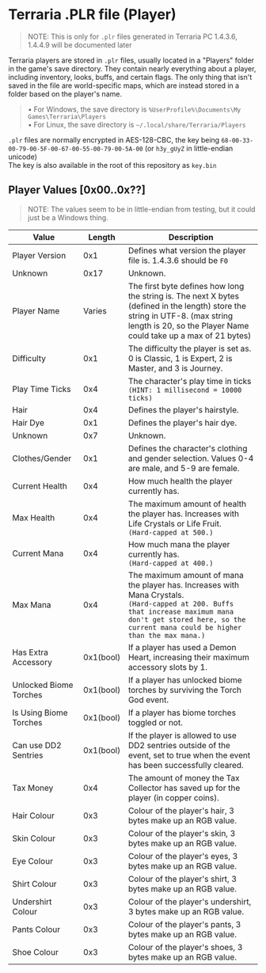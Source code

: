 # Terraria .PLR file (Player)  
> NOTE: This is only for `.plr` files generated in Terraria PC 1.4.3.6, 1.4.4.9 will be documented later  
  
Terraria players are stored in `.plr` files, usually located in a "Players" folder in the game's save directory. They contain nearly everything about a player, including inventory, looks, buffs, and certain flags. The only thing that isn't saved in the file are world-specific maps, which are instead stored in a folder based on the player's name.
> • For Windows, the save directory is `%UserProfile%\Documents\My Games\Terraria\Players`  
> • For Linux, the save directory is `~/.local/share/Terraria/Players`  
  
`.plr` files are normally encrypted in AES-128-CBC, the key being `68-00-33-00-79-00-5F-00-67-00-55-00-79-00-5A-00` (or `h3y_gUyZ` in little-endian unicode)  
The key is also available in the root of this repository as `key.bin`

## Player Values [0x00..0x??]
> NOTE: The values seem to be in little-endian from testing, but it could just be a Windows thing.  
  
| Value | Length | Description |
| ----- | ------ | ----------- |
| Player Version | 0x1 | Defines what version the player file is. 1.4.3.6 should be `F0` |
| Unknown | 0x17 | Unknown. |
| Player Name | Varies | The first byte defines how long the string is. The next X bytes (defined in the length) store the string in UTF-8. (max string length is 20, so the Player Name could take up a max of 21 bytes) |\
| Difficulty | 0x1 | The difficulty the player is set as. 0 is Classic, 1 is Expert, 2 is Master, and 3 is Journey. |
| Play Time Ticks | 0x4 | The character's play time in ticks `(HINT: 1 millisecond = 10000 ticks)` |
| Hair | 0x4 | Defines the player's hairstyle. |
| Hair Dye | 0x1 | Defines the player's hair dye. |
| Unknown | 0x7 | Unknown. |
| Clothes/Gender | 0x1 | Defines the character's clothing and gender selection. Values 0-4 are male, and 5-9 are female. |
| Current Health | 0x4 | How much health the player currently has. |
| Max Health | 0x4 | The maximum amount of health the player has. Increases with Life Crystals or Life Fruit.<br/>`(Hard-capped at 500.)` |
| Current Mana | 0x4 | How much mana the player currently has.<br/>`(Hard-capped at 400.)` |
| Max Mana | 0x4 | The maximum amount of mana the player has. Increases with Mana Crystals.<br/>`(Hard-capped at 200. Buffs that increase maximum mana don't get stored here, so the current mana could be higher than the max mana.)` |
| Has Extra Accessory | 0x1(bool) | If a player has used a Demon Heart, increasing their maximum accessory slots by 1. |
| Unlocked Biome Torches | 0x1(bool) | If a player has unlocked biome torches by surviving the Torch God event. |
| Is Using Biome Torches | 0x1(bool) | If a player has biome torches toggled or not. |
| Can use DD2 Sentries | 0x1(bool) | If the player is allowed to use DD2 sentries outside of the event, set to true when the event has been successfully cleared. |
| Tax Money | 0x4 | The amount of money the Tax Collector has saved up for the player (in copper coins). |
| Hair Colour | 0x3 | Colour of the player's hair, 3 bytes make up an RGB value. |
| Skin Colour | 0x3 | Colour of the player's skin, 3 bytes make up an RGB value. |
| Eye Colour | 0x3 | Colour of the player's eyes, 3 bytes make up an RGB value. |
| Shirt Colour | 0x3 | Colour of the player's shirt, 3 bytes make up an RGB value. |
| Undershirt Colour | 0x3 | Colour of the player's undershirt, 3 bytes make up an RGB value. |
| Pants Colour | 0x3 | Colour of the player's pants, 3 bytes make up an RGB value. |
| Shoe Colour | 0x3 | Colour of the player's shoes, 3 bytes make up an RGB value. |
